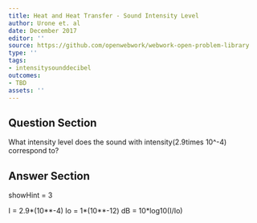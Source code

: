 ```yaml
---
title: Heat and Heat Transfer - Sound Intensity Level
author: Urone et. al
date: December 2017
editor: ''
source: https://github.com/openwebwork/webwork-open-problem-library
type: ''
tags:
- intensitysounddecibel
outcomes:
- TBD
assets: ''
---
```


## Question Section 

What intensity level does the sound with intensity(2.9times 10^-4) correspond to?


## Answer Section

showHint = 3

I = 2.9*(10**-4)
Io = 1*(10**-12)
dB = 10*log10(I/Io)